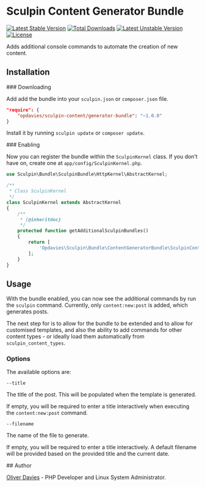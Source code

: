 # Sculpin Content Generator Bundle

[![Latest Stable Version](https://poser.pugx.org/opdavies/sculpin-content-generator-bundle/v/stable)](https://packagist.org/packages/opdavies/sculpin-content-generator-bundle) [![Total Downloads](https://poser.pugx.org/opdavies/sculpin-content-generator-bundle/downloads)](https://packagist.org/packages/opdavies/sculpin-content-generator-bundle) [![Latest Unstable Version](https://poser.pugx.org/opdavies/sculpin-content-generator-bundle/v/unstable)](https://packagist.org/packages/opdavies/sculpin-content-generator-bundle) [![License](https://poser.pugx.org/opdavies/sculpin-content-generator-bundle/license)](https://packagist.org/packages/opdavies/sculpin-content-generator-bundle)

Adds additional console commands to automate the creation of new content.

## Installation

### Downloading

Add add the bundle into your `sculpin.json` or `composer.json` file.

```json
"require": {
    "opdavies/sculpin-content/generator-bundle": "~1.0.0"
}
```
Install it by running `sculpin update` or `composer update`.

### Enabling

Now you can register the bundle within the `SculpinKernel` class. If you don’t have on, create one at `app/config/SculpinKernel.php`.

```php
use Sculpin\Bundle\SculpinBundle\HttpKernel\AbstractKernel;

/**
 * Class SculpinKernel
 */
class SculpinKernel extends AbstractKernel
{
    /**
     * {@inheritdoc}
     */
    protected function getAdditionalSculpinBundles()
    {
        return [
            'Opdavies\Sculpin\Bundle\ContentGeneratorBundle\SculpinContentGeneratorBundle'
        ];
    }
}
```

## Usage

With the bundle enabled, you can now see the additional commands by run the `sculpin` command. Currently, only `content:new:post` is added, which generates posts.

The next step for is to allow for the bundle to be extended and to allow for customised templates, and also the ability to add commands for other content types - or ideally load them automatically from `sculpin_content_types`.

### Options

The available options are:

    --title

The title of the post. This will be populated when the template is generated.

If empty, you will be required to enter a title interactively when executing the `content:new:post` command.

    --filename

The name of the file to generate.

If empty, you will be required to enter a title interactively. A default filename will be provided based on the provided title and the current date.

## Author

[Oliver Davies](https://www.oliverdavies.uk) - PHP Developer and Linux System Administrator.
